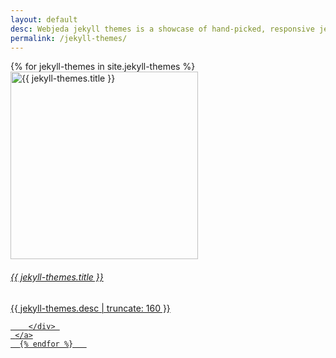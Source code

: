 ```yaml
---
layout: default
desc: Webjeda jekyll themes is a showcase of hand-picked, responsive jekyll themes. You will find some of the best jekyll themes that can be used for your website blog or portfolio.
permalink: /jekyll-themes/
---
```



<div id="mainbox">
     {% for jekyll-themes in site.jekyll-themes %}
       <a target="_blank" class="post-link-index" href="{{ jekyll-themes.link | prepend: site.baseurl }}">
          <div class="card">
                <img alt="{{ jekyll-themes.title }}" class="post-image-index" itemprop="thumbnailUrl" src="/thumbs/{{ jekyll-themes.img }}" width="300" height="auto" />
                <div class="card-footer">
                    <h6 class="post-index-title">{{ jekyll-themes.title }}</h6>
                <p class="post-excerpt">{{ jekyll-themes.desc | truncate: 160 }}</p>
               </div>
     
        </div> 
     </a>
      {% endfor %}   
</div>